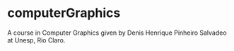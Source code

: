 # computerGraphics
A course in Computer Graphics given by Denis Henrique Pinheiro Salvadeo at Unesp, Rio Claro. 
